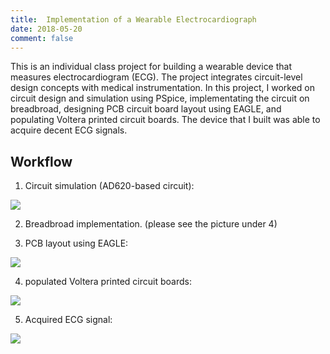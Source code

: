 ```yaml
---
title:  Implementation of a Wearable Electrocardiograph
date: 2018-05-20
comment: false
---
```

This is an individual class project for building a wearable device that measures electrocardiogram (ECG). The project integrates circuit-level design concepts with medical instrumentation. In this project, I worked on circuit design and simulation using PSpice, implementating the circuit on breadbroad, designing PCB circuit board layout using EAGLE, and populating Voltera printed circuit boards. The device that I built was able to acquire decent ECG signals. 

## Workflow

1. Circuit simulation (AD620-based circuit):
<img src="https://github.com/shangxwang/shangxwang.github.io/blob/master/github/AD620.png?raw=true"/>

2. Breadbroad implementation.
(please see the picture under 4)

3. PCB layout using EAGLE: 
<img src="https://github.com/shangxwang/shangxwang.github.io/blob/master/github/layout.png?raw=true"/>

4. populated Voltera printed circuit boards:
<img src="https://github.com/shangxwang/shangxwang.github.io/blob/master/github/breadbroad.png?raw=true"/>

5. Acquired ECG signal:
<img src="https://github.com/shangxwang/shangxwang.github.io/blob/master/github/ECG.png?raw=true"/>
